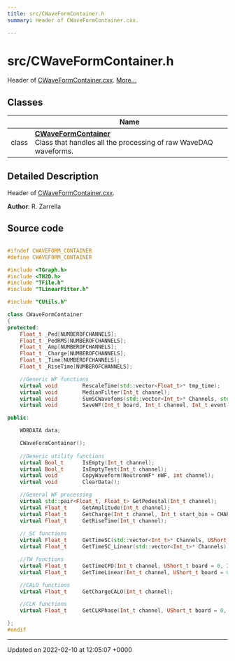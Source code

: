 ```yaml
---
title: src/CWaveFormContainer.h
summary: Header of CWaveFormContainer.cxx. 

---
```


# src/CWaveFormContainer.h

Header of [CWaveFormContainer.cxx](/Files/CWaveFormContainer_8cxx.md#file-cwaveformcontainer.cxx).  [More...](#detailed-description)

## Classes

|                | Name           |
| -------------- | -------------- |
| class | **[CWaveFormContainer](/Classes/classCWaveFormContainer.md)** <br>Class that handles all the processing of raw WaveDAQ waveforms.  |

## Detailed Description

Header of [CWaveFormContainer.cxx](/Files/CWaveFormContainer_8cxx.md#file-cwaveformcontainer.cxx). 

**Author**: R. Zarrella 



## Source code

```cpp

#ifndef CWAVEFORM_CONTAINER
#define CWAVEFORM_CONTAINER

#include <TGraph.h>
#include <TH2D.h>
#include "TFile.h"
#include "TLinearFitter.h"

#include "CUtils.h"

class CWaveFormContainer
{
protected:
    Float_t _Ped[NUMBEROFCHANNELS];         
    Float_t _PedRMS[NUMBEROFCHANNELS];      
    Float_t _Amp[NUMBEROFCHANNELS];         
    Float_t _Charge[NUMBEROFCHANNELS];      
    Float_t _Time[NUMBEROFCHANNELS];        
    Float_t _RiseTime[NUMBEROFCHANNELS];    

    //Generic WF functions
    virtual void        RescaleTime(std::vector<Float_t>* tmp_time);
    virtual void        MedianFilter(Int_t channel);
    virtual void        SumSCWavefoms(std::vector<Int_t>* Channels, std::vector<Float_t>* SC_Sum_W, std::vector<Float_t>* SC_Sum_T);
    virtual void        SaveWF(Int_t board, Int_t channel, Int_t event, TFile* fOut, TString detector, TString tag="");

public:

    WDBDATA data;                           

    CWaveFormContainer();
    
    //Generic utility functions
    virtual Bool_t      IsEmpty(Int_t channel);
    virtual Bool_t      IsEmptyTest(Int_t channel);
    virtual void        CopyWaveform(NeutronWF* nWF, int channel);
    virtual void        ClearData();

    //General WF processing
    virtual std::pair<Float_t, Float_t> GetPedestal(Int_t channel);
    virtual Float_t     GetAmplitude(Int_t channel);
    virtual Float_t     GetCharge(Int_t channel, Int_t start_bin = CHARGESTARTBIN, Int_t stop_bin = CHARGESTOPBIN);
    virtual Float_t     GetRiseTime(Int_t channel);
    
    //_SC functions
    virtual Float_t     GetTimeSC(std::vector<Int_t>* Channels, UShort_t BoardId = 0, Int_t event = -1, TFile* fOut = nullptr);
    virtual Float_t     GetTimeSC_Linear(std::vector<Int_t>* Channels);

    //TW functions
    virtual Float_t     GetTimeCFD(Int_t channel, UShort_t board = 0, Int_t event=-1, TFile* fOut=nullptr, TString detector="");
    virtual Float_t     GetTimeLinear(Int_t channel, UShort_t board = 0, Int_t event=-1, TFile* fOut=nullptr, TString detector="");

    //CALO functions
    virtual Float_t     GetChargeCALO(Int_t channel);

    //CLK functions
    virtual Float_t     GetCLKPhase(Int_t channel, UShort_t board = 0, Int_t event = -1, TFile* fOut = nullptr);

};
#endif
```


-------------------------------

Updated on 2022-02-10 at 12:05:07 +0000
